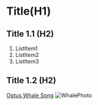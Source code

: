 # Title(H1)

## Title 1.1 (H2)

1. ListItem1
2. ListItem2
3. ListItem3

## Title 1.2 (H2)

[Optus Whale Song](http://www.optuswhalesong.com.au)
![WhalePhoto](https://www.google.com/url?sa=i&url=https%3A%2F%2Fwww.hakaimagazine.com%2Ffeatures%2Fon-knowing-the-winged-whale%2F&psig=AOvVaw094pzUb5lf9uLbMmN5Cfia&ust=1600087980086000&source=images&cd=vfe&ved=0CAIQjRxqFwoTCOD6obCW5usCFQAAAAAdAAAAABAD)

